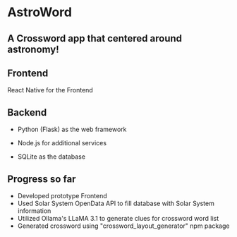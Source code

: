 # AstroWord

## A Crossword app that centered around astronomy!

## Frontend

React Native for the Frontend

## Backend

* Python (Flask) as the web framework

* Node.js for additional services

* SQLite as the database

## Progress so far
* Developed prototype Frontend
* Used Solar System OpenData API to fill database with Solar System information
* Utilized Ollama's LLaMA 3.1 to generate clues for crossword word list
* Generated crossword using "crossword_layout_generator" npm package

